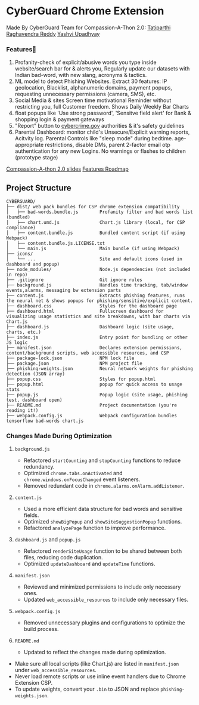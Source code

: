 # CyberGuard Chrome Extension
Made By CyberGuard Team for Compassion-A-Thon 2.0:
[Tatiparthi Raghavendra Reddy](23f2002940@ds.study.iitm.ac.in)
[Yashvi Upadhyay](24f2007780@ds.study.iitm.ac.in)

### Features🤖
1. Profanity-check of explicit/abusive words you type inside website/search bar for & alerts you, Regularly update our datasets with Indian bad-word, with new slang, acronyms & tactics.
2. ML model to detect Phishing Websites. Extract 30 features: IP geolocation, Blacklist, alphanumeric domains, payment popups, requesting unnecessary permissions (camera, SMS), etc.
3. Social Media & sites Screen time motivational Reminder without restricting you, full Customer freedom. Shows Daily Weekly Bar Charts
4. float popups like 'Use strong password', 'Sensitve field alert' for Bank & shopping login & payment gateways
5. "Report" button to [cybercrime.gov](cybercrime.gov.in) authorities & it's safety guidelines
7. Parental Dashboard: monitor child's Unsecure/Explicit warning reports, Acitvity log. Parental Controls like "sleep mode" during bedtime. age-appropriate restrictions, disable DMs, parent 2-factor email otp authentication for any new Logins. No warnings or flashes to children (prototype stage)

[Compassion-A-thon 2.0 slides](https://docs.google.com/presentation/d/17qy9XTDllV1emOcEeT_hT0rKvmnm8gRefFuDwI8hClE/edit?usp=sharing)
[Features Roadmap](https://docs.google.com/document/d/1-DmBus_-4BKtybs03VGKvMj0MCYGvAUoUQqLw9GVIdk/edit?usp=sharing)

## Project Structure

```
CYBERGUARD/
├── dist/ web pack bundles for CSP chrome extension compatibility
│   ├── bad-words.bundle.js        Profanity filter and bad words list (bundled)
│   ├── chart.umd.js               Chart.js library (local, for CSP compliance)
│   ├── content.bundle.js          Bundled content script (if using Webpack)
│   ├── content.bundle.js.LICENSE.txt
│   └── main.js                    Main bundle (if using Webpack)
├── icons/
│   └── ...                        Site and default icons (used in dashboard and popup)
├── node_modules/                  Node.js dependencies (not included in repo)
├── .gitignore                     Git ignore rules
├── background.js                  Handles time tracking, tab/window events,alarms, messaging bw extension parts
├── content.js                     Extracts phishing features, runs the neural net & shows popups for phishing/sensitive/explicit content.
├── dashboard.css                  Styles for the dashboard page
├── dashboard.html                 Fullscreen dashboard for visualizing usage statistics and site breakdowns, with bar charts via Chart.js
├── dashboard.js                   Dashboard logic (site usage, charts, etc.)
├── index.js                       Entry point for bundling or other JS logic
├── manifest.json                  Declares extension permissions, content/background scripts, web accessible resources, and CSP
├── package-lock.json              NPM lock file
├── package.json                   NPM project file
├── phishing-weights.json          Neural network weights for phishing detection (JSON array)
├── popup.css                      Styles for popup.html
├── popup.html                     popup for quick access to usage stats
├── popup.js                       Popup logic (site usage, phishing test, dashboard open)
├── README.md                      Project documentation (you're reading it!)
├── webpack.config.js              Webpack configuration bundles tensorflow bad-words chart.js
```

### Changes Made During Optimization

1. `background.js`
   - Refactored `startCounting` and `stopCounting` functions to reduce redundancy.
   - Optimized `chrome.tabs.onActivated` and `chrome.windows.onFocusChanged` event listeners.
   - Removed redundant code in `chrome.alarms.onAlarm.addListener`.

2. `content.js`
   - Used a more efficient data structure for bad words and sensitive fields.
   - Optimized `showBigPopup` and `showSiteSuggestionPopup` functions.
   - Refactored `analyzePage` function to improve performance.

3. `dashboard.js` and `popup.js`
   - Refactored `renderSiteUsage` function to be shared between both files, reducing code duplication.
   - Optimized `updateDashboard` and `updateTime` functions.

4. `manifest.json`
   - Reviewed and minimized permissions to include only necessary ones.
   - Updated `web_accessible_resources` to include only necessary files.

5. `webpack.config.js`
   - Removed unnecessary plugins and configurations to optimize the build process.

6. `README.md`
   - Updated to reflect the changes made during optimization.

- Make sure all local scripts (like Chart.js) are listed in `manifest.json` under `web_accessible_resources`.
- Never load remote scripts or use inline event handlers due to Chrome Extension CSP.
- To update weights, convert your `.bin` to JSON and replace `phishing-weights.json`.
